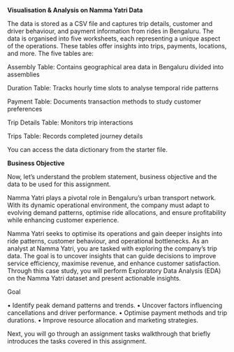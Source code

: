 **Visualisation & Analysis on Namma Yatri Data**

The data is stored as a CSV file and captures trip details, customer and driver behaviour, and payment information from rides in Bengaluru. The data is organised into five worksheets, each representing a unique aspect of the operations. These tables offer insights into trips, payments, locations, and more. The five tables are:

Assembly Table: Contains geographical area data in Bengaluru divided into assemblies

Duration Table: Tracks hourly time slots to analyse temporal ride patterns

Payment Table: Documents transaction methods to study customer preferences

Trip Details Table: Monitors trip interactions

Trips Table: Records completed journey details

You can access the data dictionary from the starter file.


 

**Business Objective**

Now, let’s understand the problem statement, business objective and the data to be used for this assignment.


Namma Yatri plays a pivotal role in Bengaluru’s urban transport network. With its dynamic operational environment, the company must adapt to evolving demand patterns, optimise ride allocations, and ensure profitability while enhancing customer experience.

 

Namma Yatri seeks to optimise its operations and gain deeper insights into ride patterns, customer behaviour, and operational bottlenecks. As an analyst at  Namma Yatri, you are tasked with exploring the company’s trip data. The goal is to uncover insights that can guide decisions to improve service efficiency, maximise revenue, and enhance customer satisfaction. Through this case study, you will perform Exploratory Data Analysis (EDA) on the Namma Yatri dataset and present actionable insights.

 

Goal

• Identify peak demand patterns and trends.
• Uncover factors influencing cancellations and driver performance.
• Optimise payment methods and trip durations.
• Improve resource allocation and marketing strategies.

Next, you will go through an assignment tasks walkthrough that briefly introduces the tasks covered in this assignment.
